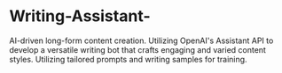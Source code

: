 # Writing-Assistant-
 AI-driven long-form content creation. Utilizing OpenAI's Assistant API to develop a versatile writing bot that crafts engaging and varied content styles. Utilizing tailored prompts and writing samples for training. 
